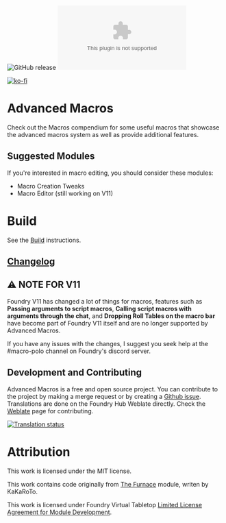 ![GitHub release](https://img.shields.io/github/release-date/mclemente/fvtt-advanced-macros)
![the latest version](https://img.shields.io/github/downloads/mclemente/fvtt-advanced-macros/latest/module.zip)

[![ko-fi](https://img.shields.io/badge/ko--fi-Support%20Me-red?style=flat-square&logo=ko-fi)](https://ko-fi.com/mclemente)

# Advanced Macros

Check out the Macros compendium for some useful macros that showcase the advanced macros system as well as provide additional features.

## Suggested Modules
If you're interested in macro editing, you should consider these modules:
- Macro Creation Tweaks
- Macro Editor (still working on V11)

# Build

See the [Build](./wiki/Build) instructions.

## [Changelog](./CHANGELOG.md)

## ⚠ NOTE FOR V11
Foundry V11 has changed a lot of things for macros, features such as **Passing arguments to script macros**, **Calling script macros with arguments through the chat**, and **Dropping Roll Tables on the macro bar** have become part of Foundry V11 itself and are no longer supported by Advanced Macros.

If you have any issues with the changes, I suggest you seek help at the #macro-polo channel on Foundry's discord server.

## Development and Contributing

Advanced Macros is a free and open source project. You can contribute to the project by making a merge request or by creating a [Github issue](https://github.com/mclemente/fvtt-advanced-macros/issues).
Translations are done on the Foundry Hub Weblate directly. Check the [Weblate](https://weblate.foundryvtt-hub.com/engage/advanced-macros/) page for contributing.

<a href="https://weblate.foundryvtt-hub.com/engage/advanced-macros/">
<img src="https://weblate.foundryvtt-hub.com/widgets/advanced-macros/-/main/multi-auto.svg" alt="Translation status" />
</a>

# Attribution

This work is licensed under the MIT license.

This work contains code originally from [The Furnace](https://github.com/League-of-Foundry-Developers/fvtt-module-furnace) module, writen by KaKaRoTo.

This work is licensed under Foundry Virtual Tabletop [Limited License Agreement for Module Development](https://foundryvtt.com/article/license/).
